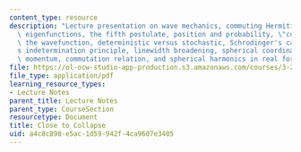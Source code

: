 ```yaml
---
content_type: resource
description: "Lecture presentation on wave mechanics, commuting Hermitian operators,\
  \ eigenfunctions, the fifth postulate, position and probability, \"collapse\" of\
  \ the wavefunction, deterministic versus stochastic, Schrodinger's cat, Heisenberg\u2019\
  s indetermination principle, linewidth broadening, spherical coordinates, angular\
  \ momentum, commutation relation, and spherical harmonics in real form."
file: https://ol-ocw-studio-app-production.s3.amazonaws.com/courses/3-23-electrical-optical-and-magnetic-properties-of-materials-fall-2007/a4c8c890e5ac1d59942f4ca9607e3405_clean4.pdf
file_type: application/pdf
learning_resource_types:
- Lecture Notes
parent_title: Lecture Notes
parent_type: CourseSection
resourcetype: Document
title: Close to Collapse
uid: a4c8c890-e5ac-1d59-942f-4ca9607e3405
---
```

